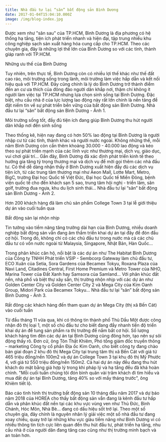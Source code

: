 ```yaml
---
title: Nhà đầu tư lại “săn” bất động sản Bình Dương
date: 2017-01-04T15:04:10.000Z
image: /img/blog-index.jpg
---
```


Được xem như "sân sau" của TP.HCM, Bình Dương là địa phương có hệ thống hạ tầng, tiện ích phát triển nhanh và hiện đại, tập trung nhiều khu công nghiệp sạch sản xuất hàng hóa cung cấp cho TP.HCM. Theo các chuyên gia, đây là những lợi thế lớn của Bình Dương so với các tỉnh, thành giáp ranh với TP.HCM.

Những ưu thế của Bình Dương

Tuy nhiên, trên thực tế, Bình Dương còn có nhiều lợi thế khác như thế đất cao ráo, môi trường sống trong lành, môi trường làm việc hấp dẫn và kết nối hiệu quả với TP.HCM. Đây cũng chính là lý do Bình Dương trở thành điểm đến an cư ưa thích của đông đảo người dân khắp nơi, thậm chí không ít người làm việc tại TP.HCM nhưng lựa chọn sinh sống tại Bình Dương. Đặc biệt, nhu cầu nhà ở của lực lượng lao động này rất lớn chính là nền tảng để đặt niềm tin về sự phát triển bền vững của bất động sản Bình Dương.
Nhà đầu tư lại “săn” bất động sản Bình Dương - Ảnh 1.

Môi trường sống tốt, đầy đủ tiện ích đang giúp Bình Dương thu hút người dân khắp nơi đến sinh sống

Theo thống kê, hiện nay đang có hơn 50% lao động tại Bình Dương là người nhập cư từ các tỉnh, thành khác và người nước ngoài. Không những thế, mỗi năm Bình Dương còn cần thêm khoảng 30.000 - 40.000 lao động và kéo theo sự phát triển mạnh của các lĩnh vực như thương mại, dịch vụ, giáo dục, vui chơi giải trí… Gần đây, Bình Dương đã xác định phát triển kinh tế theo hướng gia tăng tỷ trọng thương mại và dịch vụ để mời gọi thêm các nhà đầu tư. Có thể dễ dàng nhận thấy ở Bình Dương xuất hiện đầy đủ các dịch vụ tiện ích, từ các trung tâm thương mại như Aeon Mall, Lotte Mart, Metro, BigC, trường Đại học Quốc tế Việt Đức, Đại học Quốc tế Miền Đông, bệnh viện quốc tế cho đến khách sạn 5 sao, trung tâm hội nghị - triển lãm, sân golf, trường đua ngựa, khu du lịch sinh thái…
Nhà đầu tư lại “săn” bất động sản Bình Dương - Ảnh 2.

Hơn 200 khách hàng đã làm chủ sản phẩm College Town 3 tại lễ giới thiệu dự án vào cuối tuần qua

Bất động sản lại nhộn nhịp

Tin tưởng vào tiềm năng tăng trưởng dài hạn của Bình Dương, nhiều doanh nghiệp bất động sản vẫn đang âm thầm triển khai dự án tại đây để đón đầu cơ hội. Trong đó, không chỉ có các chủ đầu tư trong nước mà cả các chủ đầu tư có vốn nước ngoài từ Malaysia, Singapore, Nhật Bản, Hàn Quốc…

Trong phân khúc căn hộ, nổi bật là các dự án như The Habitat Bình Dương của Công ty TNHH Phát triển VSIP - Sembcorp Gateway làm chủ đầu tư, ECO Xuân của Setia, Sora Gardens của Becamex Tokyu, Roxana Plaza của Navi Land, Citadines Central, First Home Premium và Metro Tower của NHO, Marina Tower của Đất Xanh hay Samsora của Samland… Với phân khúc đất nền, nhà phố và biệt thự xây sẵn, thị trường nhộn nhịp với các dự án như Golden Center City và Golden Center City 2 và Mega City của Kim Oanh Group, Midori Park của Becamex Tokyu…
Nhà đầu tư lại “săn” bất động sản Bình Dương - Ảnh 3.

Rất đông các khách hàng đến tham quan dự án Mega City (thị xã Bến Cát) vào cuối tuần

Từ đầu tháng 11 vừa qua, khi có thông tin thành phố Thủ Dầu Một được công nhận đô thị loại 1, một số chủ đầu tư cho biết đang đẩy nhanh tiến độ triển khai dự án để tung sản phẩm ra thị trường để nắm bắt cơ hội. Số lượng khách hàng tìm đến các dự án tại Bình Dương cũng đông hơn, tạo nên sự sôi động thấy rõ. Đơn cử, ông Tôn Thất Khiêm, Phó tổng giám đốc truyền thông – marketing Công ty cổ phần Địa ốc Kim Oanh, cho biết công ty đang chào bán giai đoạn 2 khu đô thị Mega City tại trung tâm thị xã Bến Cát với giá từ 465 triệu đồng/nền 100m2 và dự án College Town 3 tại khu đô thị Mỹ Phước 4, với giá từ 550 triệu đồng/nền 150m2. Cả hai dự án này đều đang thu hút khách do mặt bằng giá hợp lý trong khi pháp lý và hạ tầng đều đã khá hoàn chỉnh. "Mỗi cuối tuần chúng tôi đón bình quân vài trăm khách đi tìm hiểu và mua đất dự án tại Bình Dương, tăng 40% so với mấy tháng trước", ông Khiêm tiết lộ.

Báo cáo tình hình thị trường bất động sản 10 tháng đầu năm 2017 và dự báo năm 2018 của HOREA cho thấy bất động sản vẫn đang là kênh đầu tư hấp dẫn và phân khúc đất nền tại các khu vực vùng ven như Thủ Đức, Bình Chánh, Hóc Môn, Nhà Bè… đang có dấu hiệu sốt trở lại. Theo một số chuyên gia, đây chính là nguyên nhân lý giải việc một số nhà đầu tư đang xoay chiều, quay trở lại những khu vực giàu tiềm năng như Bình Dương vì có nhiều thông tin tích cực liên quan đến thu hút đầu tư, phát triển hạ tầng, nhu cầu nhà ở của người dân đang tăng cao cũng như thị trường minh bạch và an toàn hơn.
